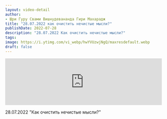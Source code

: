 ```yaml
---
layout: video-detail
author:
- Шри Гуру Свами Вишнудевананда Гири Махарадж
title: "28.07.2022 как очистить нечистые мысли?"
publishDate: 2022-07-28
description: "28.07.2022 Как очистить нечистые мысли?"
tags: 
image: https://i.ytimg.com/vi_webp/hwYVUzwjNgQ/maxresdefault.webp
draft: false
---
```


<iframe width="100%" src="https://www.youtube.com/embed/hwYVUzwjNgQ" frameborder="0" allowfullscreen=""></iframe> 

 28.07.2022 "Как очистить нечистые мысли?"

  

 